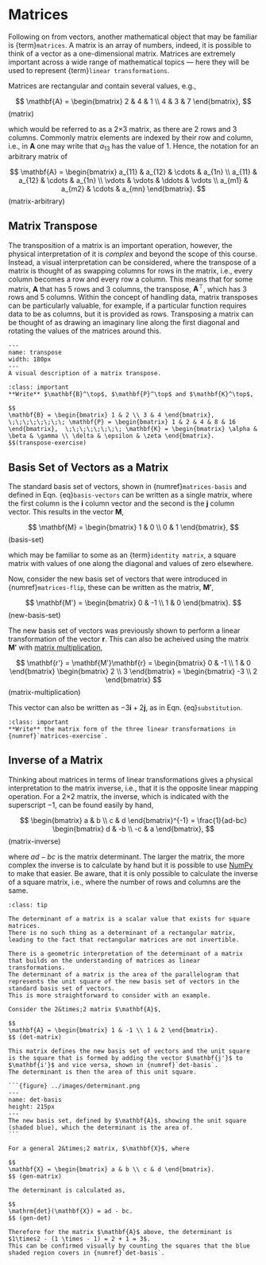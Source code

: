 # Matrices

Following on from vectors, another mathematical object that may be familiar is {term}`matrices`.
A matrix is an array of numbers, indeed, it is possible to think of a vector as a one-dimensional matrix. 
Matrices are extremely important across a wide range of mathematical topics &mdash; here they will be used to represent {term}`linear transformations`. 

Matrices are rectangular and contain several values, e.g., 

$$
\mathbf{A} = \begin{bmatrix} 2 & 4 & 1 \\ 4 & 3 & 7 \end{bmatrix},
$$ (matrix) 

which would be referred to as a 2&times;3 matrix, as there are 2 rows and 3 columns. 
Commonly matrix elements are indexed by their row and column, i.e., in $\mathbf{A}$ one may write that $a_{13}$ has the value of 1. 
Hence, the notation for an arbitrary matrix of

$$
\mathbf{A} = \begin{bmatrix} a_{11} & a_{12} & \cdots & a_{1n} \\ a_{11} & a_{12} & \cdots & a_{1n} \\ \vdots & \vdots & \ddots & \vdots \\ a_{m1} & a_{m2} & \cdots & a_{mn} \end{bmatrix}.
$$ (matrix-arbitrary) 

## Matrix Transpose

The transposition of a matrix is an important operation, however, the physical interpretation of it is *complex* and beyond the scope of this course. 
Instead, a visual interpretation can be considered, where the transpose of a matrix is thought of as swapping columns for rows in the matrix, i.e., every column becomes a row and every row a column.
This means that for some matrix, $\mathbf{A}$ that has 5 rows and 3 columns, the transpose, $\mathbf{A}^\top$, which has 3 rows and 5 columns. 
Within the concept of handling data, matrix transposes can be particularly valuable, for example, if a particular function requires data to be as columns, but it is provided as rows. 
Transposing a matrix can be thought of as drawing an imaginary line along the first diagonal and rotating the values of the matrices around this. 

```{figure} ../images/transpose.gif
---
name: transpose
width: 180px
---
A visual description of a matrix transpose.
```

```{admonition} Task
:class: important
**Write** $\mathbf{B}^\top$, $\mathbf{P}^\top$ and $\mathbf{K}^\top$,

$$
\mathbf{B} = \begin{bmatrix} 1 & 2 \\ 3 & 4 \end{bmatrix}, \;\;\;\;\;\;\;\; \mathbf{P} = \begin{bmatrix} 1 & 2 & 4 & 8 & 16 \end{bmatrix},  \;\;\;\;\;\;\;\; \mathbf{K} = \begin{bmatrix} \alpha & \beta & \gamma \\ \delta & \epsilon & \zeta \end{bmatrix}.
$$(transpose-exercise)
```

## Basis Set of Vectors as a Matrix

The standard basis set of vectors, shown in {numref}`matrices-basis` and defined in Eqn. {eq}`basis-vectors` can be written as a single matrix, where the first column is the $\mathbf{i}$ column vector and the second is the $\mathbf{j}$ column vector. 
This results in the vector $\mathbf{M}$, 

$$
\mathbf{M} = \begin{bmatrix} 1 & 0 \\ 0 & 1 \end{bmatrix},
$$ (basis-set)

which may be familiar to some as an {term}`identity matrix`, a square matrix with values of one along the diagonal and values of zero elsewhere. 

Now, consider the new basis set of vectors that were introduced in {numref}`matrices-flip`, these can be written as the matrix, $\mathbf{M'}$, 

$$
\mathbf{M'} = \begin{bmatrix} 0 & -1 \\ 1 & 0 \end{bmatrix}.
$$ (new-basis-set)

The new basis set of vectors was previously shown to perform a linear transformation of the vector $\mathbf{r}$. 
This can also be acheived using the matrix $\mathbf{M'}$ with [matrix multiplication](./matrix-multiplication.md),

$$
\mathbf{r'} = \mathbf{M'}\mathbf{r} = \begin{bmatrix} 0 & -1 \\ 1 & 0 \end{bmatrix} \begin{bmatrix} 2 \\ 3 \end{bmatrix} = \begin{bmatrix} -3 \\ 2 \end{bmatrix}
$$ (matrix-multiplication)

This vector can also be written as $-3\mathbf{i} + 2\mathbf{j}$, as in Eqn. {eq}`substitution`.

```{admonition} Task
:class: important
**Write** the matrix form of the three linear transformations in {numref}`matrices-exercise`. 
```

## Inverse of a Matrix

Thinking about matrices in terms of linear transformations gives a physical interpretation to the matrix inverse, i.e., that it is the opposite linear mapping operation. 
For a 2&times;2 matrix, the inverse, which is indicated with the superscript $-1$, can be found easily by hand, 

$$
\begin{bmatrix} a & b \\ c & d \end{bmatrix}^{-1} = \frac{1}{ad-bc} \begin{bmatrix} d & -b \\ -c & a \end{bmatrix},
$$ (matrix-inverse)

where $ad-bc$ is the matrix determinant. 
The larger the matrix, the more complex the inverse is to calculate by hand but it is possible to use [NumPy](./matrices-numpy.ipynb) to make that easier.
Be aware, that it is only possible to calculate the inverse of a square matrix, i.e., where the number of rows and columns are the same.

````{admonition} The Matrix Determinant
:class: tip

The determinant of a matrix is a scalar value that exists for square matrices. 
There is no such thing as a determinant of a rectangular matrix, leading to the fact that rectangular matrices are not invertible. 

There is a geometric interpretation of the determinant of a matrix that builds on the understanding of matrices as linear transformations. 
The determinant of a matrix is the area of the parallelogram that represents the unit square of the new basis set of vectors in the standard basis set of vectors. 
This is more straightforward to consider with an example. 

Consider the 2&times;2 matrix $\mathbf{A}$, 

$$
\mathbf{A} = \begin{bmatrix} 1 & -1 \\ 1 & 2 \end{bmatrix}.
$$ (det-matrix)

This matrix defines the new basis set of vectors and the unit square is the square that is formed by adding the vector $\mathbf{j'}$ to $\mathbf{i'}$ and vice versa, shown in {numref}`det-basis`.
The determinant is then the area of this unit square. 

```{figure} ../images/determinant.png
---
name: det-basis
height: 215px
---
The new basis set, defined by $\mathbf{A}$, showing the unit square (shaded blue), which the determinant is the area of.
```

For a general 2&times;2 matrix, $\mathbf{X}$, where

$$
\mathbf{X} = \begin{bmatrix} a & b \\ c & d \end{bmatrix}.
$$ (gen-matrix)

The determinant is calculated as, 

$$
\mathrm{det}(\mathbf{X}) = ad - bc.
$$ (gen-det)

Therefore for the matrix $\mathbf{A}$ above, the determinant is $1\times2 - (1 \times - 1) = 2 + 1 = 3$. 
This can be confirmed visually by counting the squares that the blue shaded region covers in {numref}`det-basis`.
````